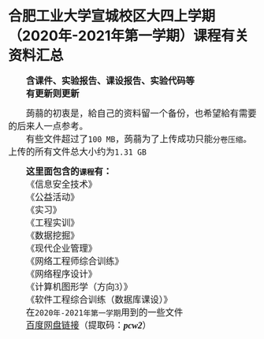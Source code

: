# 合肥工业大学宣城校区大四上学期（2020年-2021年第一学期）课程有关资料汇总

<font size=4 face=宋体>

&emsp;&emsp;**含课件、实验报告、课设报告、实验代码等**<br>
&emsp;&emsp;**有更新则更新**<br>
</font>


<font size=4 face=宋体>

&emsp;&emsp;蒟蒻的初衷是，給自己的资料留一个备份，也希望給有需要的后来人一点参考。<br>
&emsp;&emsp;有些文件超过了``100 MB``，蒟蒻为了上传成功只能``分卷压缩``。上传的所有文件总大小约为``1.31 GB``<br>
</font>

<font size=4 face=宋体>

&emsp;&emsp;**这里面包含的``课程``有：**<br>
&emsp;&emsp;《信息安全技术》<br>
&emsp;&emsp;《公益活动》<br>
&emsp;&emsp;《实习》<br>
&emsp;&emsp;《工程实训》<br>
&emsp;&emsp;《数据挖掘》<br>
&emsp;&emsp;《现代企业管理》<br>
&emsp;&emsp;《网络工程师综合训练》<br>
&emsp;&emsp;《网络程序设计》<br>
&emsp;&emsp;《计算机图形学（方向3）》<br>
&emsp;&emsp;《软件工程综合训练（数据库课设）》<br>
&emsp;&emsp;在``2020年-2021年第一学期``用到的一些文件<br>
&emsp;&emsp;<a href="https://pan.baidu.com/s/12ie-tzmTq39xYCrGQEZ6pA" target="_blank">百度网盘链接</a>（提取码：***pcw2***）<br>
</font>
